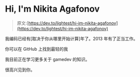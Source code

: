 # Hi, I'm Nikita Agafonov

> 原文:[https://dev.to/lightest/hi-im-nikita-agafonov](https://dev.to/lightest/hi-im-nikita-agafonov)

我编码已经有[取决于你从哪里开始计算]年了。2013 年有了正当工作。

你可以在 GitHub 上找到最轻的我

我目前正在学习更多关于 gamedev 的知识。

很高兴见到你。